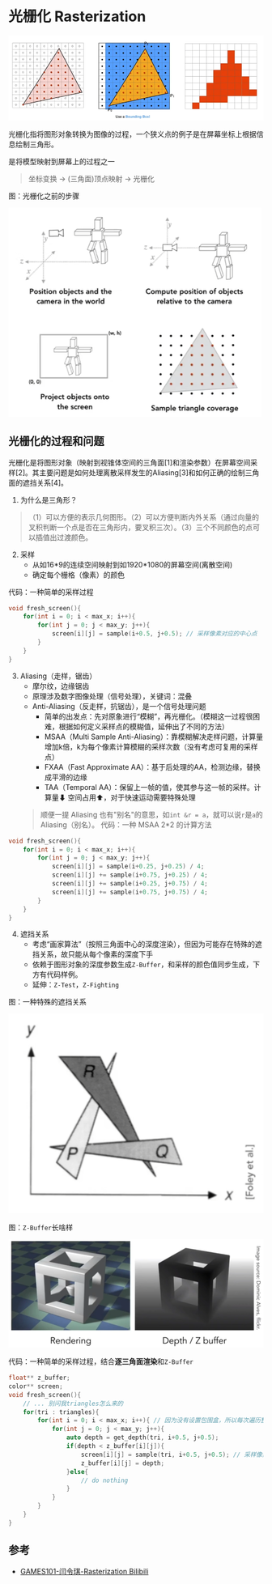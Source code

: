 # 光栅化 Rasterization

<img src='../img/rasterization-0.png'>

光栅化指将图形对象转换为图像的过程，一个狭义点的例子是在屏幕坐标上根据信息绘制三角形。

是将模型映射到屏幕上的过程之一
> 坐标变换 -> (三角面)顶点映射 -> 光栅化

图：光栅化之前的步骤

<img width="500" src='../img/rasterization-3.png'>


## 光栅化的过程和问题

光栅化是将图形对象（映射到视锥体空间的三角面[1]和渲染参数）在屏幕空间采样[2]。其主要问题是如何处理离散采样发生的Aliasing[3]和如何正确的绘制三角面的遮挡关系[4]。


1. 为什么是三角形？
> （1）可以方便的表示几何图形。（2）可以方便判断内外关系（通过向量的叉积判断一个点是否在三角形内，要叉积三次）。（3）三个不同颜色的点可以插值出过渡颜色。

2. 采样
    - 从如16\*9的连续空间映射到如1920\*1080的屏幕空间(离散空间)
    - 确定每个栅格（像素）的颜色

代码：一种简单的采样过程
```cpp
void fresh_screen(){
    for(int i = 0; i < max_x; i++){
        for(int j = 0; j < max_y; j++){
            screen[i][j] = sample(i+0.5, j+0.5); // 采样像素对应的中心点
        }
    }
}
```

3. Aliasing（走样，锯齿）
    - 摩尔纹，边缘锯齿
    - 原理涉及数字图像处理（信号处理），关键词：混叠
    - Anti-Aliasing（反走样，抗锯齿），是一个信号处理问题
        - 简单的出发点：先对原象进行“模糊”，再光栅化。（模糊这一过程很困难，根据如何定义采样点的模糊值，延伸出了不同的方法）
        - MSAA（Multi Sample Anti-Aliasing）：靠模糊解决走样问题，计算量增加k倍，k为每个像素计算模糊的采样次数（没有考虑可复用的采样点）
        - FXAA（Fast Approximate AA）：基于后处理的AA，检测边缘，替换成平滑的边缘
        - TAA（Temporal AA）：保留上一帧的值，使其参与这一帧的采样。计算量⬇ 空间占用⬆，对于快速运动需要特殊处理
    > 顺便一提 Aliasing 也有"别名"的意思，如`int &r = a`，就可以说`r`是`a`的 Aliasing（别名）。
代码：一种 MSAA 2*2 的计算方法
```cpp
void fresh_screen(){
    for(int i = 0; i < max_x; i++){
        for(int j = 0; j < max_y; j++){
            screen[i][j] = sample(i+0.25, j+0.25) / 4;
            screen[i][j] += sample(i+0.75, j+0.25) / 4;
            screen[i][j] += sample(i+0.25, j+0.75) / 4;
            screen[i][j] += sample(i+0.75, j+0.75) / 4;
        }
    }
}
```

4. 遮挡关系
    - 考虑“画家算法”（按照三角面中心的深度渲染），但因为可能存在特殊的遮挡关系，故只能从每个像素的深度下手
    - 依赖于图形对象的深度参数生成`Z-Buffer`，和采样的颜色值同步生成，下方有代码样例。
    - 延伸：`Z-Test`，`Z-Fighting`

图：一种特殊的遮挡关系

<img src='../img/rasterization-1.png'>

图：`Z-Buffer`长啥样

<img src='../img/rasterization-2.png'>

代码：一种简单的采样过程，结合**逐三角面渲染**和`Z-Buffer`
```cpp
float** z_buffer;
color** screen;
void fresh_screen(){
    // ... 别问我triangles怎么来的
    for(tri : triangles){ 
        for(int i = 0; i < max_x; i++){ // 因为没有设置包围盒，所以每次遍历整个屏幕
            for(int j = 0; j < max_y; j++){
                auto depth = get_depth(tri, i+0.5, j+0.5);
                if(depth < z_buffer[i][j]){
                    screen[i][j] = sample(tri, i+0.5, j+0.5); // 采样像素对应的中心点
                    z_buffer[i][j] = depth;
                }else{
                    // do nothing
                }
            }
        }
    }
}
```


## 参考
- [GAMES101-闫令琪-Rasterization Bilibili](https://www.bilibili.com/video/BV1X7411F744?p=5)


